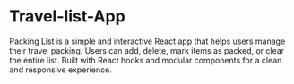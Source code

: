 # Travel-list-App
Packing List is a simple and interactive React app that helps users manage their travel packing. Users can add, delete, mark items as packed, or clear the entire list. Built with React hooks and modular components for a clean and responsive experience.

